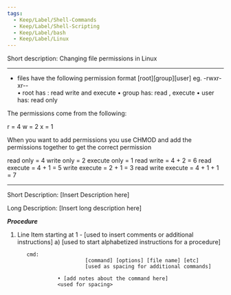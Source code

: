 ```yaml
---
tags:
  - Keep/Label/Shell-Commands
  - Keep/Label/Shell-Scripting
  - Keep/Label/bash
  - Keep/Label/Linux
---
```


Short description: Changing file permissions in Linux



___________________________________________________________________________

- files have the following permission format 
     [root][group][user] 
            eg.   -rwxr-xr--   
               • root has : read write and execute
               • group has: read , execute
               • user has: read only 

The permissions come from the following: 

r   =  4
w =  2
x  =  1

When you want to add permissions you use CHMOD and add the permissions together to get the correct permission

read only = 4
write only = 2
execute only = 1
read write = 4 + 2 = 6 
read execute = 4 + 1 = 5
write execute = 2 + 1 = 3
read write execute = 4 + 1 + 1 = 7























_____________________________________________________________________________

Short Description:    [Insert Description here] 

Long Description: 
          [Insert long description here]

___Procedure___ 

1) Line Item starting at 1 
         - [used to insert comments or additional instructions]
     a) [used to start alphabetized instructions for a procedure]  

          cmd:          
                             [command] [options] [file name] [etc]
                             [used as spacing for additional commands]

                    • [add notes about the command here]
                    <used for spacing>
